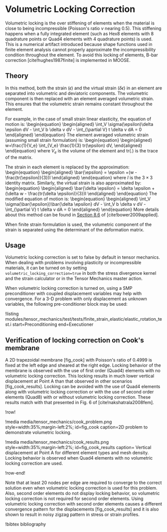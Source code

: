 # Volumetric Locking Correction

Volumetric locking is the over stiffening of elements when the material is close to being
incompressible (Poisson's ratio $\nu$ nearing 0.5). This stiffening happens when a fully integrated element
(such as Hex8 elements with 8 quadrature points or Quad4 elements with 4 quadrature points) is
used. This is a numerical artifact introduced because shape functions used in finite element analysis
cannot properly approximate the incompressibility condition throughout the element. To avoid this
locking of elements, B-bar correction [cite!hughes1987finite] is implemented in MOOSE.

## Theory

In this method, both the strain ($\epsilon$) and the virtual strain ($\delta \epsilon$) in an element
are separated into volumetric and deviatoric components. The volumetric component is then replaced
with an element averaged volumetric strain. This ensures that the volumetric strain remains constant
throughout the element.

For example, in the case of small strain linear elasticity, the equation of motion is:
\begin{equation}
\begin{aligned}
\int_V \sigma(\epsilon)\delta \epsilon dV - \int_V b \delta v dV - \int_{\partial V} t \delta v dA = 0
\end{aligned}
\end{equation}
The element averaged volumetric strain (assuming small strain formulation) is:
\begin{equation}
\begin{aligned}
 w=\frac{1}{V_e} \int_{V_e} \frac{1}{3} tr(\epsilon) dV,
\end{aligned}
\end{equation}
where $V_e$ is the volume of the element and tr(.) is the trace of the matrix.

The strain in each element is replaced by the approximation:
\begin{equation}
\begin{aligned}
\bar{\epsilon} = \epsilon +(w - \frac{tr(\epsilon)}{3})I
\end{aligned}
\end{equation}
where $I$ is the $3 \times 3$ identity matrix. Similarly, the virtual strain is also approximated by:
\begin{equation}
\begin{aligned}
\bar{\delta \epsilon} = \delta \epsilon + (\delta w - \frac{tr(\delta \epsilon)}{3})I
\end{aligned}
\end{equation}
The modified equation of motion is:
\begin{equation}
\begin{aligned}
\int_V \sigma(\bar{\epsilon})\bar{\delta \epsilon} dV - \int_V b \delta v dV - \int_{\partial V} t \delta v dA = 0
\end{aligned}
\end{equation}
More details about this method can be found in [Section 8.6](http://solidmechanics.org/Text/Chapter8_6/Chapter8_6.php) of [cite!bower2009applied].

When finite strain formulation is used, the volumetric component of the strain is separated using the
determinant of the deformation matrix.

## Usage

Volumetric locking correction is set to false by default in tensor mechanics. When dealing with
problems involving plasticity or incompressible materials, it can be turned on by setting
`volumetric_locking_correction=true` in both the stress divergence kernel and the strain calculator
or in the Tensor Mechanics master action.

When volumetric locking correction is turned on, using a SMP preconditioner with coupled displacement
variables may help with convergence. For a 3-D problem with only displacement as unknown variables,
the following pre-conditioner block may be used:

!listing modules/tensor_mechanics/test/tests/finite_strain_elastic/elastic_rotation_test.i
         start=Preconditioning
         end=Executioner

## Verification of locking correction on Cook's membrane

A 2D trapezoidal membrane [fig_cook] with Poisson's ratio of 0.4999 is fixed at the left edge and sheared at the right edge. Locking behavior of the membrane is observed with the use of first order (Quad4) elements with no volumetric locking correction. This locking results in much lower vertical displacement at Point A than that observed in other scenarios [fig_cook_results]. Locking can be avoided with the use of Quad4 elements along with volumetric locking correction or with the use of second order elements (Quad8) with or without volumetric locking correction. These results match with that presented in Fig. 6 of [cite!nakshatrala2008fem].  

!row!

!media media/tensor_mechanics/cook_problem.png
      style=width:35%;margin-left:2%;
      id=fig_cook
      caption=2D problem to demonstrate volumetric locking.

!media media/tensor_mechanics/cook_results.png
      style=width:35%;margin-left:2%;
      id=fig_cook_results
      caption= Vertical displacement at Point A for different element types and mesh density. Locking behavior is observed when Quad4 elements with no volumetric locking correction are used.

!row-end!

Note that at least 20 nodes per edge are required to converge to the correct solution even when volumetric locking correction is used for this problem. Also, second order elements do not display locking behavior, so volumetric locking correction is not required for second order elements. Using volumetric locking correction with second order elements causes a different convergence pattern for the displacements [fig_cook_results] and it is also shown to result in noisy zigzag pattern in stress or strain profiles.

!bibtex bibliography
